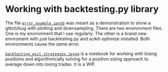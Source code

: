 # Working with backtesting.py library
The file [`error_example.ipynb`](error_example.ipynb) was meant as a demonstration to show a glitch/bug with plotting and downsampling. There are two environment files. One is my environment that I use regularly. The other is a brand new enviroment with just backtesting.py and scikit-optimize installed. 
Both environments cause the same error.

[`backtesting_exit_strategies.ipyng`]((backtesting_exit_strategies.ipynb)) is a notebook for working with losing positions and algorithmically solving for a position sizing approach to average down into losing trades. It is a WIP.

